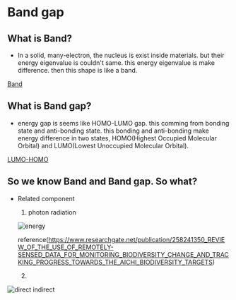 # Band gap

## What is **Band**?
  - In a solid, many-electron, the nucleus is exist inside materials. but their energy eigenvalue is couldn't same. this energy eigenvalue is make difference. then this shape is like a band.

[Band](https://en.wikipedia.org/wiki/Band_gap#/media/File:Solid_state_electronic_band_structure.svg)

## What is **Band gap**?
  - energy gap is seems like HOMO-LUMO gap. this comming from bonding state and anti-bonding state. this bonding and anti-bonding make energy difference in two states, HOMO(Highest Occupied Molecular Orbital) and LUMO(Lowest Unoccupied Molecular Orbital).

[LUMO-HOMO]([https://chem.libretexts.org/Bookshelves/Physical_and_Theoretical_Chemistry_Textbook_Maps/Physical_Chemistry_%28LibreTexts%29/09%3A_Chemical_Bonding_in_Diatomic_Molecules/9.05%3A_Bonding_and_Antibonding_Orbitals](https://files.mtstatic.com/site_4334/38974/1?Expires=1655913741&Signature=dsg8mV6nJJaxHyELjMDusymhlacNHttQXBJD6dpT~qL9vXf9kmOyR~IMPyM0MRE5v7FjzHa6JVKSY9h~RRco0oRQsqoXzA0WDLEu7rctE~32hayCZn5Q0oPhE-EJi4OHp92LaQxwEJJZBQfO7Pb27C9fvWR3Tk6Tzf3UUKSkQis_&Key-Pair-Id=APKAJ5Y6AV4GI7A555NA))


## So we know Band and Band gap. So what?
  - Related component
    1. photon radiation


    ![energy](https://user-images.githubusercontent.com/64780986/175063174-e73e8007-5300-40a7-961e-19373ff32e37.PNG)
    
    
    reference(https://www.researchgate.net/publication/258241350_REVIEW_OF_THE_USE_OF_REMOTELY-SENSED_DATA_FOR_MONITORING_BIODIVERSITY_CHANGE_AND_TRACKING_PROGRESS_TOWARDS_THE_AICHI_BIODIVERSITY_TARGETS)



    2.
![direct indirect](https://user-images.githubusercontent.com/64780986/174976971-2e2427a7-f968-4852-b6c4-00d371da7368.jpg)
